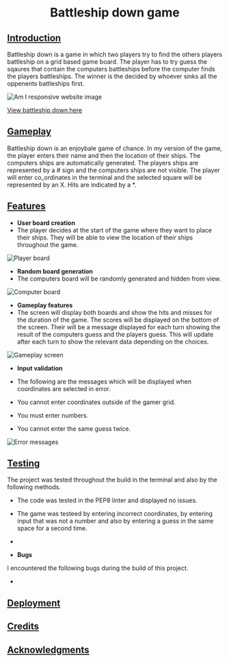 <h1 align="center">Battleship down game</h1>


## <U>**Introduction**</U>

Battleship down is a game in which two players try to find the others players battleship on a grid based game board. The player has to try guess the sqaures that contain the computers battleships before the computer finds the players battleships. The winner is the decided by whoever sinks all the oppenents battleships first.



![Am I responsive website image]()

[View battleship down here]()


## <u>**Gameplay**</u> ##

Battleship down is an enjoybale game of chance. In my version of the game, the player enters their name and then the location of their ships. The computers ships are automatically generated. The players ships are represented by a # sign and the computers ships are not visible. The player will enter co_ordinates in the terminal and the selected square will be represented by an X. Hits are indicated by a *. 



## <u>**Features**</u> ##

* **User board creation**
 * The player decides at the start of the game where they want to place their ships. They will be able to view the location of their ships throughout the game.

 ![Player board]()

* **Random board generation**
 * The computers board will be randomly generated and hidden from view.

 ![Computer board]()

* **Gameplay features**
 * The screen will display both boards and show the hits and misses for the duration of the game. The scores will be displayed on the bottom of the screen. Their will be a message displayed for each turn showing the result of the computers guess and the players guess. This will update after each turn to show the relevant data depending on the choices.

 ![Gameplay screen]()

 * **Input validation**

 * The following are the messages which will be displayed when coordinates are selected in error.

  * You cannot enter coordinates outside of the gamer grid.

  * You must enter numbers.

  * You cannot enter the same guess twice.

  ![Error messages]()

  ## <u>**Testing**</u> ##

  The project was tested throughout the build in the terminal and also by the following methods.

   * The code was tested in the PEP8 linter and displayed no issues.
   * The game was testeed by entering incorrect coordinates, by entering input that was not a number and also by entering a guess in the same space for a second time.
   * 

* **Bugs**

I encountered the following bugs during the build of this project.

 * 

## <u>**Deployment**</u> ##


## <u>**Credits**</u> ##

## <u>**Acknowledgments**</u> ##




